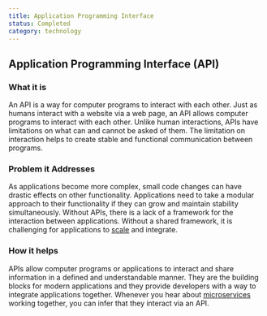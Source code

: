 ```yaml
---
title: Application Programming Interface
status: Completed
category: technology
---
```

## Application Programming Interface (API)

### What it is
An API is a way for computer programs to interact with each other. Just as humans interact with a website via a web page, an API allows computer programs to interact with each other. Unlike human interactions, APIs have limitations on what can and cannot be asked of them. The limitation on interaction helps to create stable and functional communication between programs.

### Problem it Addresses
As applications become more complex, small code changes can have drastic effects on other functionality. Applications need to take a modular approach to their functionality if they can grow and maintain stability simultaneously. Without APIs, there is a lack of a framework for the interaction between applications. Without a shared framework, it is challenging for applications to [scale](https://github.com/cncf/glossary/blob/main/definitions/scalability.md) and integrate.

### How it helps
APIs allow computer programs or applications to interact and share information in a defined and understandable manner. They are the building blocks for modern applications and they provide developers with a way to integrate applications together. Whenever you hear about [microservices](https://github.com/cncf/glossary/blob/main/definitions/microservices.md) working together, you can infer that they interact via an API. 

